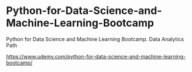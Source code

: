 # Python-for-Data-Science-and-Machine-Learning-Bootcamp
Python for Data Science and Machine Learning Bootcamp. 
Data Analytics Path

https://www.udemy.com/python-for-data-science-and-machine-learning-bootcamp/
